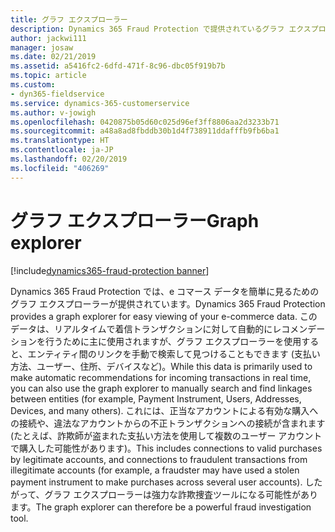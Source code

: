 ```yaml
---
title: グラフ エクスプローラー
description: Dynamics 365 Fraud Protection で提供されているグラフ エクスプローラーを使用すると、Dynamics 365 Fraud Protection ナレッジ グラフにロードされた e コマース データを簡単に表示できます。
author: jackwi111
manager: josaw
ms.date: 02/21/2019
ms.assetid: a5416fc2-6dfd-471f-8c96-dbc05f919b7b
ms.topic: article
ms.custom:
- dyn365-fieldservice
ms.service: dynamics-365-customerservice
ms.author: v-jowigh
ms.openlocfilehash: 0420875b05d60c025d96ef3ff8806aa2d3233b71
ms.sourcegitcommit: a48a8ad8fbddb30b1d4f738911ddafffb9fb6ba1
ms.translationtype: HT
ms.contentlocale: ja-JP
ms.lasthandoff: 02/20/2019
ms.locfileid: "406269"
---
```

#  <a name="graph-explorer"></a><span data-ttu-id="05a05-103">グラフ エクスプローラー</span><span class="sxs-lookup"><span data-stu-id="05a05-103">Graph explorer</span></span>
[!include[dynamics365-fraud-protection banner](../../../includes/dynamics365-fraud-protection.md)]






<span data-ttu-id="05a05-104">Dynamics 365 Fraud Protection では、e コマース データを簡単に見るためのグラフ エクスプローラーが提供されています。</span><span class="sxs-lookup"><span data-stu-id="05a05-104">Dynamics 365 Fraud Protection provides a graph explorer for easy viewing of your e-commerce data.</span></span> <span data-ttu-id="05a05-105">このデータは、リアルタイムで着信トランザクションに対して自動的にレコメンデーションを行うために主に使用されますが、グラフ エクスプローラーを使用すると、エンティティ間のリンクを手動で検索して見つけることもできます (支払い方法、ユーザー、住所、デバイスなど)。</span><span class="sxs-lookup"><span data-stu-id="05a05-105">While this data is primarily used to make automatic recommendations for incoming transactions in real time, you can also use the graph explorer to manually search and find linkages between entities (for example, Payment Instrument, Users, Addresses, Devices, and many others).</span></span> <span data-ttu-id="05a05-106">これには、正当なアカウントによる有効な購入への接続や、違法なアカウントからの不正トランザクションへの接続が含まれます (たとえば、詐欺師が盗まれた支払い方法を使用して複数のユーザー アカウントで購入した可能性があります)。</span><span class="sxs-lookup"><span data-stu-id="05a05-106">This includes connections to valid purchases by legitimate accounts, and connections to fraudulent transactions from illegitimate accounts (for example, a fraudster may have used a stolen payment instrument to make purchases across several user accounts).</span></span> <span data-ttu-id="05a05-107">したがって、グラフ エクスプローラーは強力な詐欺捜査ツールになる可能性があります。</span><span class="sxs-lookup"><span data-stu-id="05a05-107">The graph explorer can therefore be a powerful fraud investigation tool.</span></span>
